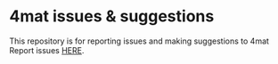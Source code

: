 # 4mat issues & suggestions

This repository is for reporting issues and making suggestions to 4mat <br/>
Report issues [HERE](https://github.com/Project4mat/4mat-issues-suggestions/issues).
